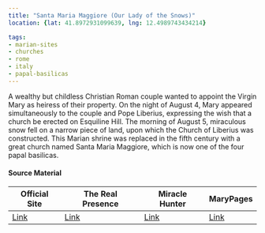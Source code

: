 ```yaml
---
title: "Santa Maria Maggiore (Our Lady of the Snows)"
location: {lat: 41.8972931099639, lng: 12.4989743434214}

tags:
- marian-sites
- churches
- rome
- italy
- papal-basilicas
---
```


A wealthy but childless Christian Roman couple wanted to appoint the Virgin Mary as heiress of their property. On the night of August 4, Mary appeared simultaneously to the couple and Pope Liberius, expressing the wish that a church be erected on Esquiline Hill.  The morning of August 5, miraculous snow fell on a narrow piece of land, upon which the Church of Liberius was constructed.  This Marian shrine was replaced in the fifth century with a great church named Santa Maria Maggiore, which is now one of the four papal basilicas.

#### Source Material

| Official Site | The Real Presence | Miracle Hunter | MaryPages |
| --- | --- | --- | --- |
| [Link](https://www.vatican.va/various/basiliche/sm_maggiore/index_en.html) | [Link](http://www.therealpresence.org/eucharst/misc/BVM/117_ROMA_60x96.pdf) | [Link](https://www.miraclehunter.com/marian_apparitions/approved_apparitions/rome/index.html) | [Link](https://www.marypages.com/our-lady-of-the-snows-en.html) |



